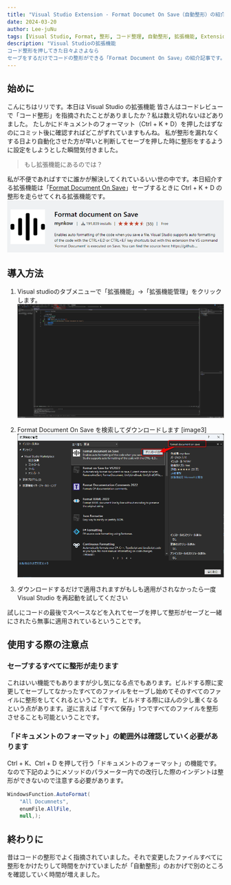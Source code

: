 ```yaml
---
title: "Visual Studio Extension - Format Documet On Save（自動整形）の紹介"
date: 2024-03-20
author: Lee-juNu
tags: [Visual Studio, Format, 整形, コード整理, 自動整形, 拡張機能, Extension ]
description: "Visual Studioの拡張機能
コード整形を押してきた日々よさよなら
セーブをするだけでコードの整形ができる「Format Document On Save」の紹介記事です。"
---
```


## 始めに
こんにちはリリです。本日は Visual Studio の拡張機能
皆さんはコードレビューで「コード整形」を指摘されたことがありましたか？私は数え切れないほどありました。
たしかにドキュメントのフォーマット（Ctrl + K + D）を押したはずなのにコミット後に確認すればどこがずれていますもんね。
私が整形を漏れなくする日より自動化させた方が早いと判断してセーブを押した時に整形をするように設定をしようとした瞬間気付きました。

> もし拡張機能にあるのでは？

私が不便であればすでに誰かが解決してくれているいい世の中です。本日紹介する拡張機能は「[Format Document On Save](https://marketplace.visualstudio.com/items?itemName=mynkow.FormatdocumentonSave)」セーブするときに Ctrl + K + D の整形を走らせてくれる拡張機能です。
![Format Document On Save](images/AutoFormat01.png)


## 導入方法
1. Visual studioのタブメニューで「拡張機能」→「拡張機能管理」をクリックします。
![拡張機能の追加メニュー](images/AutoFormat02.png)

2. Format Document On Save を検索してダウンロードします
[image3]
![Format document On Save のダウンロード](images/AutoFormat03.png)

3. ダウンロードするだけで適用されますがもしも適用がされなかったら一度 Visual Studio を再起動を試してください

試しにコードの最後でスペースなどを入れてセーブを押して整形がセーブと一緒にされたら無事に適用されているということです。

## 使用する際の注意点

### セーブするすべてに整形が走ります

これはいい機能でもありますが少し気になる点でもあります。ビルドする際に変更してセーブしてなかったすべてのファイルをセーブし始めてそのすべてのファイルに整形をしてくれるということです。
ビルドする際にほんの少し重くなるという点があります。逆に言えば「すべて保存」1つですべてのファイルを整形させることも可能ということです。


### 「ドキュメントのフォーマット」の範囲外は確認していく必要があります

Ctrl + K、Ctrl + D を押して行う「ドキュメントのフォーマット」の機能です。
なので下記のようにメソッドのパラメーター内での改行した際のインデントは整形ができないので注意する必要があります。

```:title=整形ができない.cs
WindowsFunction.AutoFormat(
    "All Documnets",
    enumFile.AllFile,
    null,);
```

## 終わりに

昔はコードの整形でよく指摘されていました。それで変更したファイルすべてに整形をかけたりして時間をかけていましたが「自動整形」のおかげで別のところを確認していく時間が増えました。
